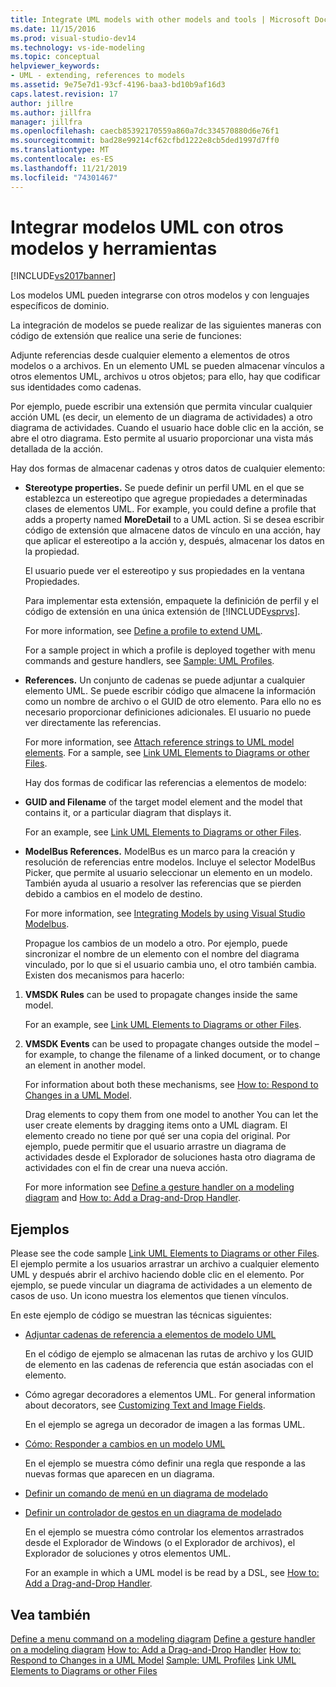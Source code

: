 ```yaml
---
title: Integrate UML models with other models and tools | Microsoft Docs
ms.date: 11/15/2016
ms.prod: visual-studio-dev14
ms.technology: vs-ide-modeling
ms.topic: conceptual
helpviewer_keywords:
- UML - extending, references to models
ms.assetid: 9e75e7d1-93cf-4196-baa3-bd10b9af16d3
caps.latest.revision: 17
author: jillre
ms.author: jillfra
manager: jillfra
ms.openlocfilehash: caecb85392170559a860a7dc334570880d6e76f1
ms.sourcegitcommit: bad28e99214cf62cfbd1222e8cb5ded1997d7ff0
ms.translationtype: MT
ms.contentlocale: es-ES
ms.lasthandoff: 11/21/2019
ms.locfileid: "74301467"
---
```

# <a name="integrate-uml-models-with-other-models-and-tools"></a>Integrar modelos UML con otros modelos y herramientas
[!INCLUDE[vs2017banner](../includes/vs2017banner.md)]

Los modelos UML pueden integrarse con otros modelos y con lenguajes específicos de dominio.

 La integración de modelos se puede realizar de las siguientes maneras con código de extensión que realice una serie de funciones:

 Adjunte referencias desde cualquier elemento a elementos de otros modelos o a archivos.
En un elemento UML se pueden almacenar vínculos a otros elementos UML, archivos u otros objetos; para ello, hay que codificar sus identidades como cadenas.

 Por ejemplo, puede escribir una extensión que permita vincular cualquier acción UML (es decir, un elemento de un diagrama de actividades) a otro diagrama de actividades. Cuando el usuario hace doble clic en la acción, se abre el otro diagrama. Esto permite al usuario proporcionar una vista más detallada de la acción.

 Hay dos formas de almacenar cadenas y otros datos de cualquier elemento:

- **Stereotype properties.** Se puede definir un perfil UML en el que se establezca un estereotipo que agregue propiedades a determinadas clases de elementos UML. For example, you could define a profile that adds a property named **MoreDetail** to a UML action. Si se desea escribir código de extensión que almacene datos de vínculo en una acción, hay que aplicar el estereotipo a la acción y, después, almacenar los datos en la propiedad.

   El usuario puede ver el estereotipo y sus propiedades en la ventana Propiedades.

   Para implementar esta extensión, empaquete la definición de perfil y el código de extensión en una única extensión de [!INCLUDE[vsprvs](../includes/vsprvs-md.md)].

   For more information, see [Define a profile to extend UML](../modeling/define-a-profile-to-extend-uml.md).

   For a sample project in which a profile is deployed together with menu commands and gesture handlers, see [Sample: UML Profiles](https://go.microsoft.com/fwlink/?LinkID=213811).

- **References.** Un conjunto de cadenas se puede adjuntar a cualquier elemento UML. Se puede escribir código que almacene la información como un nombre de archivo o el GUID de otro elemento. Para ello no es necesario proporcionar definiciones adicionales. El usuario no puede ver directamente las referencias.

   For more information, see [Attach reference strings to UML model elements](../modeling/attach-reference-strings-to-uml-model-elements.md). For a sample, see [Link UML Elements to Diagrams or other Files](https://go.microsoft.com/fwlink/?LinkId=213813).

  Hay dos formas de codificar las referencias a elementos de modelo:

- **GUID and Filename** of the target model element and the model that contains it, or a particular diagram that displays it.

   For an example, see [Link UML Elements to Diagrams or other Files](https://go.microsoft.com/fwlink/?LinkId=213813).

- **ModelBus References.** ModelBus es un marco para la creación y resolución de referencias entre modelos. Incluye el selector ModelBus Picker, que permite al usuario seleccionar un elemento en un modelo. También ayuda al usuario a resolver las referencias que se pierden debido a cambios en el modelo de destino.

   For more information, see [Integrating Models by using Visual Studio Modelbus](../modeling/integrating-models-by-using-visual-studio-modelbus.md).

  Propague los cambios de un modelo a otro.
  Por ejemplo, puede sincronizar el nombre de un elemento con el nombre del diagrama vinculado, por lo que si el usuario cambia uno, el otro también cambia. Existen dos mecanismos para hacerlo:

1. **VMSDK Rules** can be used to propagate changes inside the same model.

    For an example, see [Link UML Elements to Diagrams or other Files](https://go.microsoft.com/fwlink/?LinkId=213813).

2. **VMSDK Events** can be used to propagate changes outside the model – for example, to change the filename of a linked document, or to change an element in another model.

   For information about both these mechanisms, see [How to: Respond to Changes in a UML Model](../misc/how-to-respond-to-changes-in-a-uml-model.md).

   Drag elements to copy them from one model to another You can let the user create elements by dragging items onto a UML diagram. El elemento creado no tiene por qué ser una copia del original. Por ejemplo, puede permitir que el usuario arrastre un diagrama de actividades desde el Explorador de soluciones hasta otro diagrama de actividades con el fin de crear una nueva acción.

   For more information see [Define a gesture handler on a modeling diagram](../modeling/define-a-gesture-handler-on-a-modeling-diagram.md) and [How to: Add a Drag-and-Drop Handler](../modeling/how-to-add-a-drag-and-drop-handler.md).

## <a name="samples"></a>Ejemplos
 Please see the code sample [Link UML Elements to Diagrams or other Files](https://go.microsoft.com/fwlink/?LinkId=213813). El ejemplo permite a los usuarios arrastrar un archivo a cualquier elemento UML y después abrir el archivo haciendo doble clic en el elemento. Por ejemplo, se puede vincular un diagrama de actividades a un elemento de casos de uso. Un icono muestra los elementos que tienen vínculos.

 En este ejemplo de código se muestran las técnicas siguientes:

- [Adjuntar cadenas de referencia a elementos de modelo UML](../modeling/attach-reference-strings-to-uml-model-elements.md)

   En el código de ejemplo se almacenan las rutas de archivo y los GUID de elemento en las cadenas de referencia que están asociadas con el elemento.

- Cómo agregar decoradores a elementos UML. For general information about decorators, see [Customizing Text and Image Fields](../modeling/customizing-text-and-image-fields.md).

   En el ejemplo se agrega un decorador de imagen a las formas UML.

- [Cómo: Responder a cambios en un modelo UML](../misc/how-to-respond-to-changes-in-a-uml-model.md)

   En el ejemplo se muestra cómo definir una regla que responde a las nuevas formas que aparecen en un diagrama.

- [Definir un comando de menú en un diagrama de modelado](../modeling/define-a-menu-command-on-a-modeling-diagram.md)

- [Definir un controlador de gestos en un diagrama de modelado](../modeling/define-a-gesture-handler-on-a-modeling-diagram.md)

   En el ejemplo se muestra cómo controlar los elementos arrastrados desde el Explorador de Windows (o el Explorador de archivos), el Explorador de soluciones y otros elementos UML.

  For an example in which a UML model is be read by a DSL, see [How to: Add a Drag-and-Drop Handler](../modeling/how-to-add-a-drag-and-drop-handler.md).

## <a name="see-also"></a>Vea también
 [Define a menu command on a modeling diagram](../modeling/define-a-menu-command-on-a-modeling-diagram.md) [Define a gesture handler on a modeling diagram](../modeling/define-a-gesture-handler-on-a-modeling-diagram.md) [How to: Add a Drag-and-Drop Handler](../modeling/how-to-add-a-drag-and-drop-handler.md) [How to: Respond to Changes in a UML Model](../misc/how-to-respond-to-changes-in-a-uml-model.md) [Sample: UML Profiles](https://go.microsoft.com/fwlink/?LinkID=213811) [Link UML Elements to Diagrams or other Files](https://go.microsoft.com/fwlink/?LinkId=213813)
